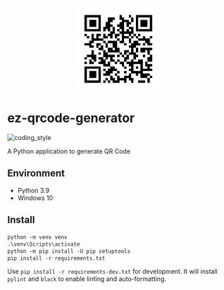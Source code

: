 <div align="center">
    <img src="https://raw.githubusercontent.com/zehengl/ez-qrcode-generator/master/static/favicon.png" alt="logo" height="196">
</div>

# ez-qrcode-generator

![coding_style](https://img.shields.io/badge/code%20style-black-000000.svg)

A Python application to generate QR Code

## Environment

- Python 3.9
- Windows 10

## Install

    python -m venv venv
    .\venv\Scripts\activate
    python -m pip install -U pip setuptools
    pip install -r requirements.txt

Use `pip install -r requirements-dev.txt` for development.
It will install `pylint` and `black` to enable linting and auto-formatting.
